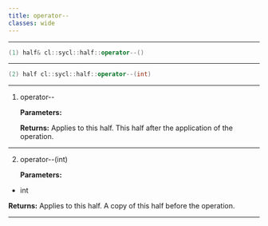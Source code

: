 ```yaml
---
title: operator--
classes: wide
---
```



---

```cpp
(1) half& cl::sycl::half::operator--()
```

---

```cpp
(2) half cl::sycl::half::operator--(int)
```

---

1. operator-- 

   **Parameters:**

   **Returns:** Applies  to this half. This half after the application of the  operation. 

---

2. operator--(int)

   **Parameters:**

  * int 

   

   **Returns:** Applies  to this half. A copy of this half before the  operation. 

---

